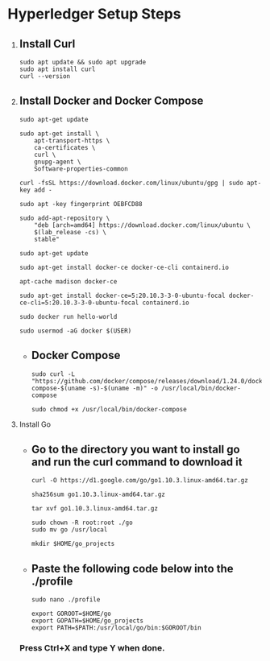 # Hyperledger Setup Steps

1.  Install Curl
    -   
        sudo apt update && sudo apt upgrade
        sudo apt install curl
        curl --version
2.  Install Docker and Docker Compose
    -   
        sudo apt-get update

        sudo apt-get install \
            apt-transport-https \
            ca-certificates \
            curl \
            gnupg-agent \
            Software-properties-common

        curl -fsSL https://download.docker.com/linux/ubuntu/gpg | sudo apt-key add -

        sudo apt -key fingerprint OEBFCD88

        sudo add-apt-repository \
            "deb [arch=amd64] https://download.docker.com/linux/ubuntu \
            $(lab_release -cs) \
            stable"
        
        sudo apt-get update

        sudo apt-get install docker-ce docker-ce-cli containerd.io

        apt-cache madison docker-ce

        sudo apt-get install docker-ce=5:20.10.3-3-0-ubuntu-focal docker-ce-cli=5:20.10.3-3-0-ubuntu-focal containerd.io
        
        sudo docker run hello-world

        sudo usermod -aG docker $(USER)
    -   Docker Compose 
        -   
            sudo curl -L "https://github.com/docker/compose/releases/download/1.24.0/docker-compose-$(uname -s)-$(uname -m)" -o /usr/local/bin/docker-compose

            sudo chmod +x /usr/local/bin/docker-compose

        <LOGOUT AND RELOGIN AT THIS STEP>
3.  Install Go
    -   Go to the directory you want to install go and run the curl command to download it
        -   
            curl -O https://d1.google.com/go/go1.10.3.linux-amd64.tar.gz

            sha256sum go1.10.3.linux-amd64.tar.gz

            tar xvf go1.10.3.linux-amd64.tar.gz

            sudo chown -R root:root ./go
            sudo mv go /usr/local

            mkdir $HOME/go_projects

    -   Paste the following code below into the ./profile 
        -   
            sudo nano ./profile

            export GOROOT=$HOME/go
            export GOPATH=$HOME/go_projects
            export PATH=$PATH:/usr/local/go/bin:$GOROOT/bin

    ### Press Ctrl+X and type Y when done.





